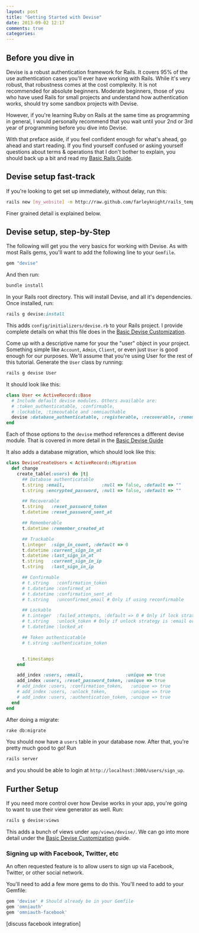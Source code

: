 ```yaml
---
layout: post
title: "Getting Started with Devise"
date: 2013-09-02 12:17
comments: true
categories:
---
```



## Before you dive in

Devise is a robust authentication framework for Rails. It covers 95% of the use authentication cases you'll ever have working with Rails. While it's very robust, that robustness comes at the cost complexity. It is not recommended for absolute beginners. Moderate beginners, those of you who have used Rails for small projects and understand how authentication works, should try some sandbox projects with Devise.

However, if you're learning Ruby on Rails at the same time as programming in general, I would personally recommend that you wait until your 2nd or 3rd year of programming before you dive into Devise.

With that preface aside, if you feel confident enough for what's ahead, go ahead and start reading. If you find yourself confused or asking yourself questions about terms & operations that I don't bother to explain, you should back up a bit and read my [Basic Rails Guide](/basic-rails-guide).


## Devise setup fast-track

If you're looking to get set up immediately, without delay, run this:

```bash
rails new [my_website] -m http://raw.github.com/farleyknight/rails_templates/devise.rb
```

Finer grained detail is explained below.

## Devise setup, step-by-Step

The following will get you the very basics for working with Devise. As with most Rails gems, you'll want to add the following line to your `Gemfile`.

```ruby
gem "devise"
```

And then run:

```bash
bundle install
```

In your Rails root directory. This will install Devise, and all it's dependencies. Once installed, run:

```ruby
rails g devise:install
```

This adds `config/initializers/devise.rb` to your Rails project. I provide complete details on what this file does in the [Basic Devise Customization](/basic-devise-customization/).

Come up with a descriptive name for your the "user" object in your project. Something simple like `Account`, `Admin`, `Client`, or even just `User` is good enough for our purposes. We'll assume that you're using User for the rest of this tutorial. Generate the `User` class by running:

```bash
rails g devise User
```

It should look like this:

```ruby
class User << ActiveRecord::Base
  # Include default devise modules. Others available are:
  # :token_authenticatable, :confirmable,
  # :lockable, :timeoutable and :omniauthable
  devise :database_authenticatable, :registerable, :recoverable, :rememberable, :trackable, :validatable
end
```

Each of those options to the `devise` method references a different devise module. That is covered in more detail in the [Basic Devise Guide](/basic-devise-guide/)

It also adds a database migration, which should look like this:

```ruby
class DeviseCreateUsers < ActiveRecord::Migration
  def change
    create_table(:users) do |t|
      ## Database authenticatable
      t.string :email,              :null => false, :default => ""
      t.string :encrypted_password, :null => false, :default => ""

      ## Recoverable
      t.string   :reset_password_token
      t.datetime :reset_password_sent_at

      ## Rememberable
      t.datetime :remember_created_at

      ## Trackable
      t.integer  :sign_in_count, :default => 0
      t.datetime :current_sign_in_at
      t.datetime :last_sign_in_at
      t.string   :current_sign_in_ip
      t.string   :last_sign_in_ip

      ## Confirmable
      # t.string   :confirmation_token
      # t.datetime :confirmed_at
      # t.datetime :confirmation_sent_at
      # t.string   :unconfirmed_email # Only if using reconfirmable

      ## Lockable
      # t.integer  :failed_attempts, :default => 0 # Only if lock strategy is :failed_attempts
      # t.string   :unlock_token # Only if unlock strategy is :email or :both
      # t.datetime :locked_at

      ## Token authenticatable
      # t.string :authentication_token


      t.timestamps
    end

    add_index :users, :email,                :unique => true
    add_index :users, :reset_password_token, :unique => true
    # add_index :users, :confirmation_token,   :unique => true
    # add_index :users, :unlock_token,         :unique => true
    # add_index :users, :authentication_token, :unique => true
  end
end

```


After doing a migrate:

```bash
rake db:migrate
```

You should now have a `users` table in your database now. After that, you're pretty much good to go! Run

```bash
rails server
```

and you should be able to login at `http://localhost:3000/users/sign_up`.

## Further Setup

If you need more control over how Devise works in your app, you're going to want to use their view generator as well. Run:

```bash
rails g devise:views
```

This adds a bunch of views under `app/views/devise/`. We can go into more detail under the [Basic Devise Customization](/basic-devise-customization/) guide.

### Signing up with Facebook, Twitter, etc

An often requested feature is to allow users to sign up via Facebook, Twitter, or other social network.

You'll need to add a few more gems to do this. You'll need to add to your Gemfile:

```ruby
gem 'devise' # Should already be in your Gemfile
gem 'omniauth'
gem 'omniauth-facebook'
```

[discuss facebook integration]
